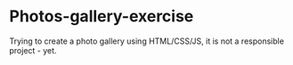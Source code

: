 # Photos-gallery-exercise
Trying to create a photo gallery using HTML/CSS/JS, it is not a responsible project - yet.
